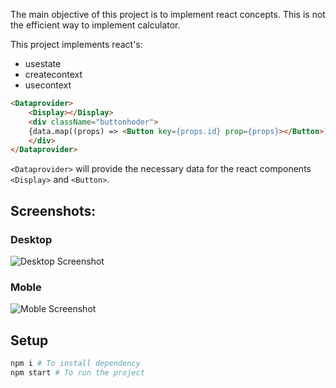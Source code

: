 The main objective of this project is to implement react concepts. This is not the efficient way to implement calculator.

This project implements react's:
* usestate
* createcontext
* usecontext

```html
<Dataprovider>
	<Display></Display>
	<div className="buttonhoder">
	{data.map((props) => <Button key={props.id} prop={props}></Button>)}
	</div>
</Dataprovider>
````

```<Dataprovider>``` will provide the necessary data for the react components ```<Display>``` and ```<Button>```.

## Screenshots:

### Desktop
![Desktop Screenshot](screenshot/react_calculator_desktop.jpg "Desktop screenshot")

### Moble
![Moble Screenshot](screenshot/react_calculator_mobile.jpg "Moble screenshot")

## Setup

```bash
npm i # To install dependency
npm start # To run the project
```
